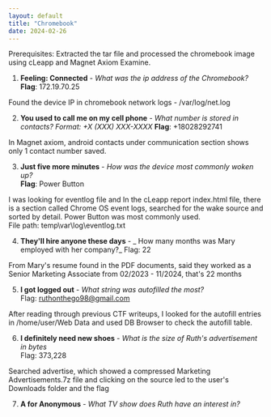 ```yaml
---
layout: default
title: "Chromebook"
date: 2024-02-26
---
```


Prerequisites: Extracted the tar file and processed the chromebook image using cLeapp and Magnet Axiom Examine.

1. **Feeling: Connected** - _What was the ip address of the Chromebook?_
**Flag**: 172.19.70.25  

Found the device IP in chromebook network logs - /var/log/net.log  

2. **You used to call me on my cell phone** - _What number is stored in contacts? Format: +X (XXX) XXX-XXXX_
**Flag**: +18028292741  

In Magnet axiom, android contacts under communication section shows only 1 contact number saved.  

3. **Just five more minutes** - _How was the device most commonly woken up?_  
**Flag**: Power Button  

I was looking for eventlog file and In the cLeapp report index.html file, there is a section called Chrome OS event logs, searched for the wake source and sorted by detail. Power Button was most commonly used.  
File path: temp\var\log\eventlog.txt  

4. **They'll hire anyone these days** - _ How many months was Mary employed with her company?_
Flag: 22

From Mary's resume found in the PDF documents, said they worked as a Senior Marketing Associate from 02/2023 - 11/2024, that's 22 months  

5. **I got logged out** - _What string was autofilled the most?_  
Flag: ruthonthego98@gmail.com  

After reading through previous CTF writeups, I looked for the autofill entries in /home/user/Web Data and used DB Browser to check the autofill table.   

6. **I definitely need new shoes** - _What is the size of Ruth's advertisement in bytes_  
Flag: 373,228  

Searched advertise, which showed a compressed Marketing Advertisements.7z file and clicking on the source led to the user's Downloads folder and the flag  

7. **A for Anonymous** - _What TV show does Ruth have an interest in?_
